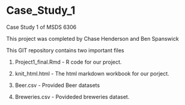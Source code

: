 # Case_Study_1
Case Study 1 of MSDS 6306

This project was completed by Chase Henderson and Ben Spanswick

This GIT repository contains two important files

1. Project1_final.Rmd - R code for our project.

2. knit_html.html - The html markdown workbook for our porject.

3. Beer.csv - Provided Beer datasets

4. Breweries.csv - Povideded breweries dataset. 

